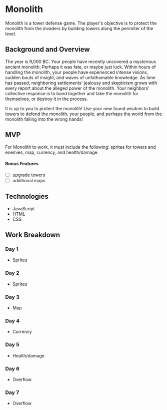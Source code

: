 # Monolith

Monolith is a tower defense game. The player's objective is to protect the monolith from the invaders by building towers along the perimiter of the level.

## Background and Overview

The year is 9,000 BC. Your people have recently uncovered a mysterious ancient monolith. Perhaps it was fate, or maybe just luck. Within hours of handling the monolith, your people have experienced intense visions, sudden bouts of insight, and waves of unfathomable knowledge. As time has passed, neighboring settlements' jealousy and skepticism grows with every report about the alleged power of the monolith. Your neighbors' collective response is to band together and take the monolith for themselves, or destroy it in the process. 

It is up to you to protect the monolith! Use your new found wisdom to build towers to defend the monolith, your people, and perhaps the world from the monolith falling into the wrong hands!

## MVP

For Monolith to work, it must include the following: sprites for towers and enemies, map, currency, and health/damage.

#### Bonus Features

   - [ ] upgrade towers
   - [ ] additional maps

## Technologies

-   JavaScript
-   HTML
-   CSS

## Work Breakdown

### Day 1
  - Sprites

### Day 2 
  - Sprites

### Day 3
  - Map

### Day 4
  - Currency

### Day 5
  - Health/damage

### Day 6 
  - Overflow

### Day 7
  - Overflow
